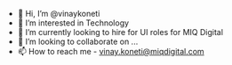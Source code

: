 - 👋 Hi, I’m @vinaykoneti
- 👀 I’m interested in Technology
- 🌱 I’m currently looking to hire for UI roles for MIQ Digital
- 💞️ I’m looking to collaborate on ...
- 📫 How to reach me - vinay.koneti@miqdigital.com

<!---
vinaykoneti/vinaykoneti is a ✨ special ✨ repository because its `README.md` (this file) appears on your GitHub profile.
You can click the Preview link to take a look at your changes.
--->
